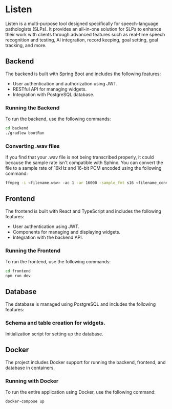 # Listen

Listen is a multi-purpose tool designed specifically for speech-language pathologists (SLPs). It provides an all-in-one solution for SLPs to enhance their work with clients through advanced features such as real-time speech recognition and testing, AI integration, record keeping, goal setting, goal tracking, and more.



## Backend

The backend is built with Spring Boot and includes the following features:

- User authentication and authorization using JWT.
- RESTful API for managing widgets.
- Integration with PostgreSQL database.

### Running the Backend

To run the backend, use the following commands:

```sh
cd backend
./gradlew bootRun
```
### Converting .wav files

If you find that your .wav file is not being transcribed properly, it could because the sample rate isn't compatible with Sphinx. You can convert the file to a sample rate of 16kHz and 16-bit PCM encoded using the following command:

```sh
ffmpeg -i <filename.wav> -ac 1 -ar 16000 -sample_fmt s16 <filename_converted.wav>
```

## Frontend

The frontend is built with React and TypeScript and includes the following features:

- User authentication using JWT.
- Components for managing and displaying widgets.
- Integration with the backend API.

### Running the Frontend
To run the frontend, use the following commands:
```sh
cd frontend
npm run dev
```

## Database
The database is managed using PostgreSQL and includes the following features:

### Schema and table creation for widgets.
Initialization script for setting up the database.

## Docker
The project includes Docker support for running the backend, frontend, and database in containers.

### Running with Docker
To run the entire application using Docker, use the following command:
```sh
docker-compose up
```
